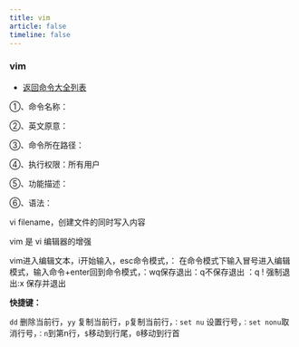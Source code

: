 ```yaml
---
title: vim
article: false
timeline: false
---
```

### vim

- [返回命令大全列表](../command.md#文件编辑)

①、命令名称：

②、英文原意：

③、命令所在路径：

④、执行权限：所有用户

⑤、功能描述：

⑥、语法：

vi filename，创建文件的同时写入内容

vim 是 vi 编辑器的增强

vim进入编辑文本，i开始输入，esc命令模式，： 在命令模式下输入冒号进入编辑模式，输入命令+enter回到命令模式，：wq保存退出：q不保存退出 ：q ! 强制退出:x 保存并退出

**快捷键：**

`dd` 删除当前行，`yy` 复制当前行，`p`复制当前行，`：set nu` 设置行号，`：set nonu`取消行号，`：n`到第n行，`$`移动到行尾，`0`移动到行首
